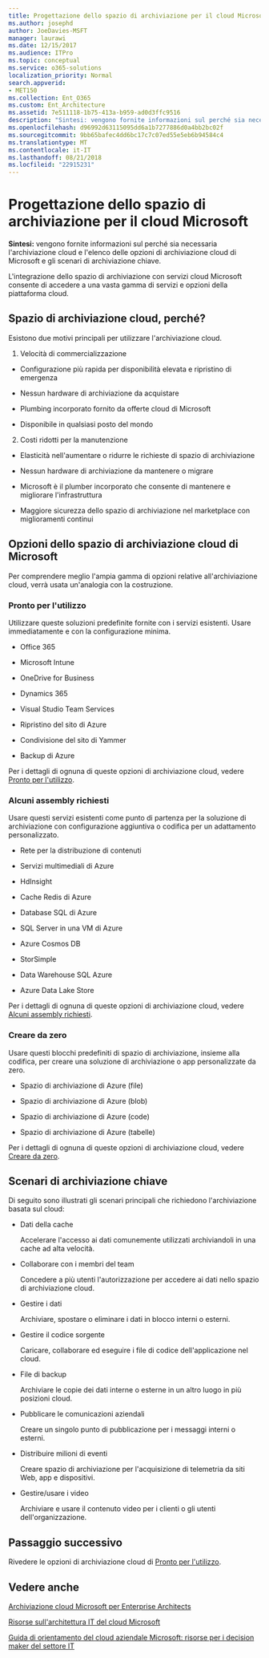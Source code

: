 ```yaml
---
title: Progettazione dello spazio di archiviazione per il cloud Microsoft
ms.author: josephd
author: JoeDavies-MSFT
manager: laurawi
ms.date: 12/15/2017
ms.audience: ITPro
ms.topic: conceptual
ms.service: o365-solutions
localization_priority: Normal
search.appverid:
- MET150
ms.collection: Ent_O365
ms.custom: Ent_Architecture
ms.assetid: 7e511118-1b75-413a-b959-ad0d3ffc9516
description: "Sintesi: vengono fornite informazioni sul perché sia necessaria l'archiviazione cloud e l'elenco delle opzioni di archiviazione cloud di Microsoft e gli scenari di archiviazione chiave."
ms.openlocfilehash: d96992d63115095dd6a1b7277886d0a4bb2bc02f
ms.sourcegitcommit: 9bb65bafec4dd6bc17c7c07ed55e5eb6b94584c4
ms.translationtype: MT
ms.contentlocale: it-IT
ms.lasthandoff: 08/21/2018
ms.locfileid: "22915231"
---
```

# <a name="designing-storage-for-the-microsoft-cloud"></a>Progettazione dello spazio di archiviazione per il cloud Microsoft

 **Sintesi:** vengono fornite informazioni sul perché sia necessaria l'archiviazione cloud e l'elenco delle opzioni di archiviazione cloud di Microsoft e gli scenari di archiviazione chiave.
  
L'integrazione dello spazio di archiviazione con servizi cloud Microsoft consente di accedere a una vasta gamma di servizi e opzioni della piattaforma cloud.
  
## <a name="why-cloud-storage"></a>Spazio di archiviazione cloud, perché?

Esistono due motivi principali per utilizzare l'archiviazione cloud.
  
1. Velocità di commercializzazione
    
  - Configurazione più rapida per disponibilità elevata e ripristino di emergenza
    
  - Nessun hardware di archiviazione da acquistare
    
  - Plumbing incorporato fornito da offerte cloud di Microsoft
    
  - Disponibile in qualsiasi posto del mondo
    
2. Costi ridotti per la manutenzione
    
  - Elasticità nell'aumentare o ridurre le richieste di spazio di archiviazione
    
  - Nessun hardware di archiviazione da mantenere o migrare
    
  - Microsoft è il plumber incorporato che consente di mantenere e migliorare l'infrastruttura
    
  - Maggiore sicurezza dello spazio di archiviazione nel marketplace con miglioramenti continui
    
## <a name="microsoft-cloud-storage-options"></a>Opzioni dello spazio di archiviazione cloud di Microsoft

Per comprendere meglio l'ampia gamma di opzioni relative all'archiviazione cloud, verrà usata un'analogia con la costruzione.
  
### <a name="move-in-ready"></a>Pronto per l'utilizzo

Utilizzare queste soluzioni predefinite fornite con i servizi esistenti. Usare immediatamente e con la configurazione minima.
  
- Office 365
    
- Microsoft Intune
    
- OneDrive for Business
    
- Dynamics 365
    
- Visual Studio Team Services
    
- Ripristino del sito di Azure
    
- Condivisione del sito di Yammer
    
- Backup di Azure
    
Per i dettagli di ognuna di queste opzioni di archiviazione cloud, vedere [Pronto per l'utilizzo](move-in-ready.md).
  
### <a name="some-assembly-required"></a>Alcuni assembly richiesti

Usare questi servizi esistenti come punto di partenza per la soluzione di archiviazione con configurazione aggiuntiva o codifica per un adattamento personalizzato.
  
- Rete per la distribuzione di contenuti
    
- Servizi multimediali di Azure
    
- HdInsight
    
- Cache Redis di Azure
    
- Database SQL di Azure
    
- SQL Server in una VM di Azure
    
- Azure Cosmos DB
    
- StorSimple
    
- Data Warehouse SQL Azure
    
- Azure Data Lake Store
    
Per i dettagli di ognuna di queste opzioni di archiviazione cloud, vedere [Alcuni assembly richiesti](some-assembly-required.md).
  
### <a name="build-from-the-ground-up"></a>Creare da zero

Usare questi blocchi predefiniti di spazio di archiviazione, insieme alla codifica, per creare una soluzione di archiviazione o app personalizzate da zero.
  
- Spazio di archiviazione di Azure (file)
    
- Spazio di archiviazione di Azure (blob)
    
- Spazio di archiviazione di Azure (code)
    
- Spazio di archiviazione di Azure (tabelle)
    
Per i dettagli di ognuna di queste opzioni di archiviazione cloud, vedere [Creare da zero](build-from-the-ground-up.md).
  
## <a name="key-storage-scenarios"></a>Scenari di archiviazione chiave

Di seguito sono illustrati gli scenari principali che richiedono l'archiviazione basata sul cloud:
  
- Dati della cache
    
    Accelerare l'accesso ai dati comunemente utilizzati archiviandoli in una cache ad alta velocità.
    
- Collaborare con i membri del team
    
    Concedere a più utenti l'autorizzazione per accedere ai dati nello spazio di archiviazione cloud.
    
- Gestire i dati
    
    Archiviare, spostare o eliminare i dati in blocco interni o esterni.
    
- Gestire il codice sorgente
    
    Caricare, collaborare ed eseguire i file di codice dell'applicazione nel cloud.
    
- File di backup
    
    Archiviare le copie dei dati interne o esterne in un altro luogo in più posizioni cloud.
    
- Pubblicare le comunicazioni aziendali
    
    Creare un singolo punto di pubblicazione per i messaggi interni o esterni.
    
- Distribuire milioni di eventi
    
    Creare spazio di archiviazione per l'acquisizione di telemetria da siti Web, app e dispositivi.
    
- Gestire/usare i video
    
    Archiviare e usare il contenuto video per i clienti o gli utenti dell'organizzazione.
    
## <a name="next-step"></a>Passaggio successivo

Rivedere le opzioni di archiviazione cloud di [Pronto per l'utilizzo](move-in-ready.md).
  
## <a name="see-also"></a>Vedere anche

[Archiviazione cloud Microsoft per Enterprise Architects](microsoft-cloud-storage-for-enterprise-architects.md)
  
[Risorse sull'architettura IT del cloud Microsoft](microsoft-cloud-it-architecture-resources.md)

[Guida di orientamento del cloud aziendale Microsoft: risorse per i decision maker del settore IT](https://sway.com/FJ2xsyWtkJc2taRD)


